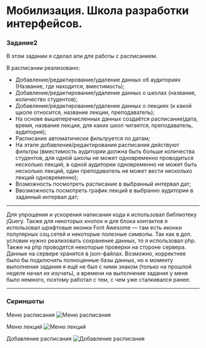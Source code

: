 # Мобилизация. Школа разработки интерфейсов. 
### Задание2

В этом задании я сделал апи для работы с расписанием. 

В расписании реализовано:
* Добавление/редактирование/удаление данных об аудиториях (Название, где находится, вместимость);
* Добавление/редактирование/удаление данных о школах (название, количество студентов);
* Добавление/редактирование/удаление данных о лекциях (к какой щколе относится, название лекции, преподаватель);
* На основе вышеперечисленных данных создаётся расписание(дата, время, название лекции, для каких школ читается, преподаватель, аудитория);
* Расписание автоматически фильтруется по датам;
* На этапе добавления/редактирования расписания действуют фильтры (вместимость аудитории должна быть больше количества студентов, 
для одной школы не может одновременно проводиться несколько лекций, в одной аудитории одновременно не может быть несколько лекций, 
один преподаватель не может вести несколько лекций одновременно);
* Возможность посмотреть расписание в выбранный интервал дат;
* Ввозможность посмотреть график лекций в выбранно аудитории в заданный интервал дат;

***
Для упрощения и ускорения написания кода я использовал библиотеку jQuery. 
Также для некоторых кнопок и для блока контактов я использовал шрифтовые иконки Font Awesome — там есть иконки популярных соц.сетей и 
некоторые полезные символы.
Так как в доп. условии нужно реализовать сохранение данных, то я использовал php. Также на php проводятся некоторые проверки на стороне сервера.
Данные на сервере хранятся в json-файлах. Возможно, корректнее было
бы подключить полноценные базы данных, но к моменту выполнения задания я ещё не был с ними знаком (только на прошлой неделе начал их
изучать), а времени на выполнение задания у меня было немного, поэтому работал с тем, с чем уже сталкивался ранее.
***
### Скриншоты

Меню расписания
![Меню расписания](http://s019.radikal.ru/i625/1704/cd/9aa774c25eb8.jpg)

Меню лекций
![Меню лекций](http://s018.radikal.ru/i507/1704/c5/cce74ef73e95.jpg)

Добавление расписания
![Добавление расписания](http://s018.radikal.ru/i520/1704/fa/5d672d8394e8.jpg)

